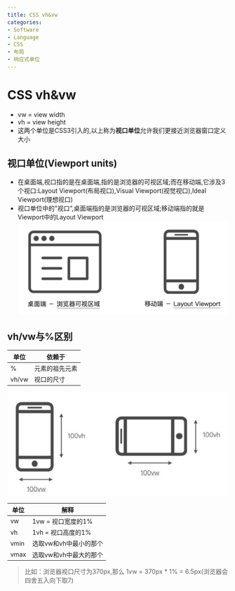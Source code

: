 ```yaml
---
title: CSS vh&vw
categories:
- Software
- Language
- CSS
- 布局
- 响应式单位
---
```

# CSS vh&vw

- vw = view width
- vh = view height
- 这两个单位是CSS3引入的,以上称为**视口单位**允许我们更接近浏览器窗口定义大小

## 视口单位(Viewport units)

- 在桌面端,视口指的是在桌面端,指的是浏览器的可视区域;而在移动端,它涉及3个视口:Layout Viewport(布局视口),Visual Viewport(视觉视口),Ideal Viewport(理想视口)
- 视口单位中的"视口”,桌面端指的是浏览器的可视区域;移动端指的就是Viewport中的Layout Viewport
    <img src="https://raw.githubusercontent.com/LuShan123888/Files/main/Pictures/2020-12-10-QBM61YZg8vqx7NE.jpg" alt="img" style="zoom:67%;" />

## vh/vw与%区别

| 单位  | 依赖于         |
| ----- | -------------- |
| %     | 元素的祖先元素 |
| vh/vw | 视口的尺寸     |

<img src="https://raw.githubusercontent.com/LuShan123888/Files/main/Pictures/2020-12-10-MX5GjOE2ackwKBY.jpg" alt="img" style="zoom:50%;" />

| 单位 | 解释                   |
| ---- | ---------------------- |
| vw   | 1vw = 视口宽度的1%     |
| vh   | 1vh = 视口高度的1%     |
| vmin | 选取vw和vh中最小的那个 |
| vmax | 选取vw和vh中最大的那个 |

> 比如：浏览器视口尺寸为370px,那么 1vw = 370px * 1% = 6.5px(浏览器会四舍五入向下取7)
